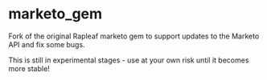 marketo_gem
===========
Fork of the original Rapleaf marketo gem to support updates to the Marketo API and fix some bugs.

This is still in experimental stages - use at your own risk until it becomes more stable!
